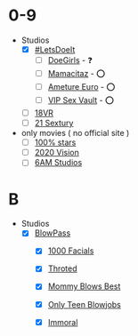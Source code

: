 # 0-9
- Studios
  - [x] [#LetsDoeIt](https://letsdoeit.com/)
       - [ ] [DoeGirls](doegirls.com) - :question:
       - [ ] [Mamacitaz](mamacitaz.com) - :o:
       - [ ] [Ameture Euro](amateureuro.com) - :o:
       - [ ] [VIP Sex Vault](vipsexvault.com) - :o:
  - [ ] [18VR](https://18vr.com/)
  - [ ] [21 Sextury](https://www.21sextury.com/)
- only movies ( no official site )
  - [ ] [100% stars](https://www.adultdvdempire.com/95644/studio/100-stars-porn-videos.html)
  - [ ] [2020 Vision](https://www.adultdvdempire.com/95898/studio/2020-vision-porn-movies.html)
  - [ ] [6AM Studios](https://www.adultdvdempire.com/95625/studio/6am-studios-porn-movies.html?sort=year&media=2)
  
# B
- Studios
  - [x] [BlowPass](www.blowpass.com/en)
      - [x] [1000 Facials](https://www.1000facials.com/en)
      - [x] [Throted](https://www.throted.com/en)
      - [x] [Mommy Blows Best](https://www.mommyblowsbest.com/en)
      - [x] [Only Teen Blowjobs](https://www.onlyteenblowjobs.com/en)
      - [x] [Immoral](https://www.immorallive.com/en)


